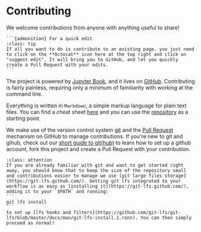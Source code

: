 # Contributing

We welcome contributions from anyone with anything useful to share!

````{margin}
```{admonition} For a quick edit
:class: tip
If all you want to do is contribute to an existing page, you just need to click on the **Octocat** icon here at the top right and click on "suggest edit". It will bring you to GitHub, and let you quickly create a Pull Request with your edits.
```
````

The project is powered by [Jupyter Book](https://jupyterbook.org/intro.html), and it lives on [GitHub](https://github.com/open-subtomo/open-subtomo). Contributing is fairly painless, requiring only a minimum of familiarity with working at the command line.

Everything is written in `Markdown`, a simple markup language for plain text files. You can find a cheat sheet [here](https://www.markdownguide.org/cheat-sheet/) and you can use the 
[repository](https://github.com/open-subtomo/open-subtomo) as a starting point.

We make use of the version control system [git](https://git-scm.com/) and the 
[Pull Request](https://docs.github.com/en/free-pro-team@latest/github/collaborating-with-issues-and-pull-requests/about-pull-requests) mechanism on GitHub to manage contributions. If you're new to git and gihub, check out our [short guide to git(hub)](git_guide) to learn how to set up a github account, fork this project and create a Pull Request with your contribution.

````{admonition} Images and large files
:class: attention
If you are already familiar with git and want to get started right away, you should know that to keep the size of the repository small and contributions easier to manage we use [git large files storage](https://git-lfs.github.com/). Getting git lfs integrated to your workflow is as easy as [installing it](https://git-lfs.github.com/), adding it to your `$PATH` and running:
```
git lfs install
```
to set up [lfs hooks and filters](https://github.com/git-lfs/git-lfs/blob/master/docs/man/git-lfs-install.1.ronn). You can then simply proceed as normal!
````
